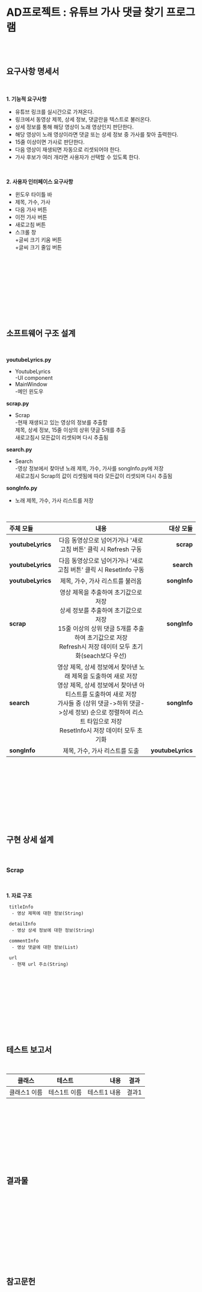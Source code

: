 AD프로젝트 : 유튜브 가사 댓글 찾기 프로그램
====================================
<br><br>
## 요구사항 명세서
<br>

**1. 기능적 요구사항**  

  - 유튜브 링크를 실시간으로 가져온다.
  - 링크에서 동영상 제목, 상세 정보, 댓글란을 텍스트로 불러온다.
  - 상세 정보를 통해 해당 영상이 노래 영상인지 판단한다.
  - 해당 영상이 노래 영상이라면 댓글 또는 상세 정보 중 가사를 찾아 출력한다.
  - 15줄 이상이면 가사로 판단한다.
  - 다음 영상이 재생되면 자동으로 리셋되어야 한다.
  - 가사 후보가 여러 개라면 사용자가 선택할 수 있도록 한다.
  
<br>

**2. 사용자 인터페이스 요구사항**  
  - 윈도우 타이틀 바
  - 제목, 가수, 가사
  - 다음 가사 버튼 
  - 이전 가사 버튼
  - 새로고침 버튼
  - 스크롤 창  
 +글씨 크기 키움 버튼  
 +글씨 크기 줄임 버튼
 
 <br><br><br>
 ------------------------------------------------
 <br><br><br>
 
## 소프트웨어 구조 설계
<br>

**youtubeLyrics.py**
  - YoutubeLyrics  
    -UI component
  - MainWindow  
    -메인 윈도우
      
**scrap.py**
<!---  - TitleScrap  
    -영상 제목을 추출하여 songInfo.py에 저장
  - DetailScrap  
    -상세 정보를 추출하여 songInfo.py에 저장
  - CommentScrap  
    -15줄 이상의 상위 댓글 5개를 추출하여 songInfo.py에 저장
  - Refresh  
    -새로고침하여 모든 정보를 새로 추출--->
  - Scrap  
    -현재 재생되고 있는 영상의 정보를 추출함  
     제목, 상세 정보, 15줄 이상의 상위 댓글 5개를 추출  
     새로고침시 모든값이 리셋되며 다시 추출됨  
   
**search.py**  

  - Search  
    -영상 정보에서 찾아낸 노래 제목, 가수, 가사를 songInfo.py에 저장  
     새로고침시 Scrap의 값이 리셋됨에 따라 모든값이 리셋되며 다시 추출됨
     
     
<!---  - SearchSong  
    -영상 제목, 상세 정보에서 찾아낸 노래 제목을 도출
  - SearchSinger  
    -영상 제목, 상세 정보에서 찾아낸 아티스트를 도출
  - SearchLyrics  
    -상세 정보, 댓글에서 찾아낸 가사를 도출
  - LyricsSort  
    -가사들 중 (상위 댓글->하위 댓글->상세 정보) 순으로 정렬
  - ResetInfo  
    -노래에 대한 정보를 리셋 --->

**songInfo.py**  
  - 노래 제목, 가수, 가사 리스트를 저장
    


<br>

| 주체 모듈 | 내용 | 대상 모듈 |
|:---|:---:|---:|
| **youtubeLyrics** | 다음 동영상으로 넘어가거나 '새로고침 버튼' 클릭 시 Refresh 구동 | **scrap** |
| **youtubeLyrics** | 다음 동영상으로 넘어가거나 '새로고침 버튼' 클릭 시 ResetInfo 구동 | **search** |
| **youtubeLyrics** | 제목, 가수, 가사 리스트를 불러옴 | **songInfo** |
| **scrap** | 영상 제목을 추출하여 초기값으로 저장 <br> 상세 정보를 추출하여 초기값으로 저장 <br> 15줄 이상의 상위 댓글 5개를 추출하여 초기값으로 저장 <br> Refresh시 저장 데이터 모두 초기화(seach보다 우선) | **songInfo** |
| **search** | 영상 제목, 상세 정보에서 찾아낸 노래 제목을 도출하여 새로 저장 <br> 영상 제목, 상세 정보에서 찾아낸 아티스트를 도출하여 새로 저장 <br> 가사들 중 (상위 댓글->하위 댓글->상세 정보) 순으로 정렬하여 리스트 타입으로 저장 <br> ResetInfo시 저장 데이터 모두 초기화 | **songInfo** |
| **songInfo** | 제목, 가수, 가사 리스트를 도출 | **youtubeLyrics** |

<br><br><br>
--------------------------------------------
<br><br><br>

## 구현 상세 설계
<br>

### Scrap
<br>

**1. 자료 구조**

     titleInfo
      - 영상 제목에 대한 정보(String)  
      
     detailInfo
      - 영상 상세 정보에 대한 정보(String) 
      
     commentInfo
      - 영상 댓글에 대한 정보(List)
      
     url
      - 현재 url 주소(String)
      
      
     
    
<br><br><br>
------------------------------------------
<br><br><br>

## 테스트 보고서  
<br>

| 클래스 | 테스트 | 내용 | 결과 |
|---|:---:|---:|:---:|
| 클래스1 이름 | 테스1트 이름 | 테스트1 내용 | 결과1 |

<br><br><br>
-----------------------------------------
<br><br><br>

## 결과물
<br>


<br><br><br>
----------------------------------------
<br><br><br>

## 참고문헌
<br>
